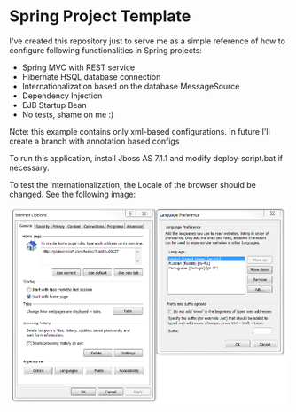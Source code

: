 # Spring Project Template

I've created this repository just to serve me as a simple reference of how to configure following functionalities in Spring projects:

* Spring MVC with REST service
* Hibernate HSQL database connection
* Internationalization based on the database MessageSource
* Dependency Injection
* EJB Startup Bean
* No tests, shame on me :)

Note: this example contains only xml-based configurations. In future I'll create a branch with annotation based configs

To run this application, install Jboss AS 7.1.1 and modify deploy-script.bat if necessary.

To test the internationalization, the Locale of the browser should be changed. See the following image:

![IE Language settings](https://github.com/andriyboychenko/spring-proj-template/blob/master/img/Locale.PNG "IE Language settings")
